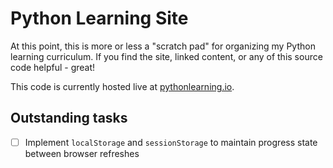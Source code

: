 # Python Learning Site
At this point, this is more or less a "scratch pad" for organizing my Python learning curriculum. If you find the site, linked content, or any of this source code helpful - great!


This code is currently hosted live at [pythonlearning.io](https://pythonlearning.io/).


## Outstanding tasks

- [ ] Implement `localStorage` and `sessionStorage` to maintain progress state between browser refreshes
